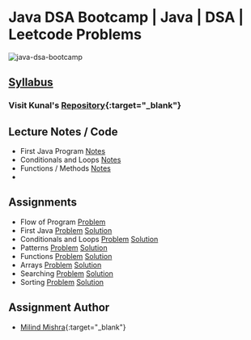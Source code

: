 # Java DSA Bootcamp | Java | DSA | Leetcode Problems

![java-dsa-bootcamp](https://socialify.git.ci/thatbeautifuldream/java-dsa-bootcamp/image?description=1&language=1&owner=1&pattern=Floating%20Cogs&theme=Dark)

## [Syllabus](SYLLABUS.md)

### Visit Kunal's [Repository](https://github.com/kunal-kushwaha/DSA-Bootcamp-Java){:target="_blank"}

## Lecture Notes / Code

- First Java Program [Notes](lectures/first-java-program.md)
- Conditionals and Loops [Notes](lectures/conditionals-loops.md)
- Functions / Methods [Notes](lectures/methods.md)
- 


## Assignments

- Flow of Program [Problem](assignments/1-flow-of-program.md) 
- First Java [Problem](assignments/2-first-java.md) [Solution](solutions/2-first-java.md)
- Conditionals and Loops [Problem](assignments/3-conditionals-loops.md) [Solution](solutions/3-conditionals-loops.md)
- Patterns [Problem](assignments/patterns.md) [Solution](solutions/patterns.md)
- Functions [Problem](assignments/4-functions.md) [Solution](solutions/4-functions.md)
- Arrays [Problem](assignments/5-arrays.md) [Solution](solutions/5-arrays.md)
- Searching [Problem](assignments/6-searching.md) [Solution](solutions/6-searching.md)
- Sorting [Problem](assignments/7-sorting.md) [Solution](solutions/7-sorting.md)


## Assignment Author 

- [Milind Mishra](https://milind.bio.link){:target="_blank"}
